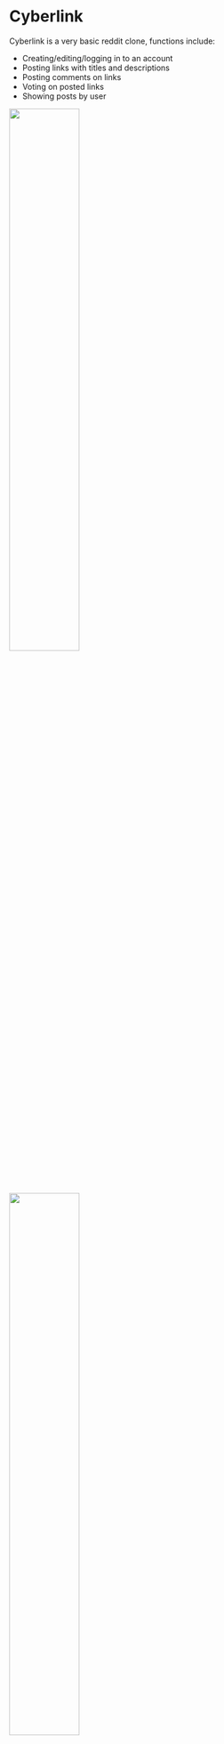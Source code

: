 # Cyberlink
Cyberlink is a very basic reddit clone, functions include:
* Creating/editing/logging in to an account
* Posting links with titles and descriptions
* Posting comments on links
* Voting on posted links
* Showing posts by user

<img src="https://lh3.googleusercontent.com/5Q7PvJDAdXUVmLBvON0fKE_-vsKL1vhyEsJiYbEFvd5Te9_oa5Uk-Vm5H7UnM24OG2xWucx_7eF_acSc4sZI=w958-h929" width="50%">
<img src="https://lh4.googleusercontent.com/vsHZffBuWSlh9P7Q_mglQw0VZ8iekEXrqvKNit16b2CbSvIfKISo6hdU1n0143TSMJ9bauwWApu4ftiBQAFT=w958-h929-rw" width="50%">


## Installation
1. Clone or download the repo to desired location.
2. Set up a webserver with the folder 'cyberlink' as the root folder.
3. Open the website in your browser.
